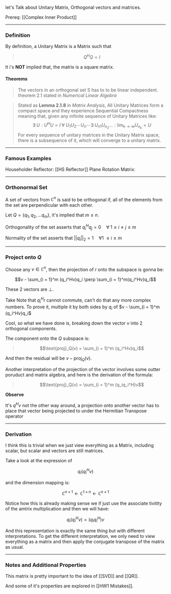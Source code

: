 let's Talk about Unitary Matrix, Orthogonal vectors and matrices. 


Prereq: [[Complex Inner Product]]

---

### **Definition**
By definition, a Unitary Matrix is a Matrix such that
> $$Q^HQ = I$$

It i's **NOT** implied that, the matrix is a square matrix. 


#### **Theorems**

> The vectors in an orthogonal set S has to to be linear independent. theorem 2.1 stated in *Numerical Linear Algebra*

> Stated as **Lemma 2.1.8** in *Matrix Analysis*, All Unitary Matrices form a compact space and they experience Sequential Compactness meaning that, given any infinite sequence of Unitary Matrices like: 
> $$
> \exists\; U: U^HU = I\; \forall\; U_1U_2\cdots U_n\cdots \exists \; U_{n1}U_{n_2}... : 
> \lim_{k\rightarrow \infty} U_{n_k} = U
> $$
> For every sequence of unitary matrices in the Unitary Matrix space, there is a subsequence of it, which will converge to a unitary matrix. 


---
### **Famous Examples**

Householder Reflector: [[HS Reflector]]
Plane Rotation Matrix: 
 


---
### **Orthonormal Set** 

A set of vectors from $\mathbb{C}^n$ is said to be orthogonal if, all of the elements from the set are perpendicular with each other. 

Let $Q = \{q_1, q_2, ... q_m\}$, it's implied that $m \leq n$. 

Orthogonality of the set asserts that $q_i^Hq_j = 0 \quad \forall\; 1 \leq i \neq j \leq m$

Normality of the set asserts that $||q_i||_2= 1 \quad \forall 1\ \leq i \leq m$

---
### **Project onto** $Q$
Choose any $v\in \mathbb{C}^n$, then the projection of $r$ onto the subspace is gonna be: 

$$v - \sum_{i = 1}^m (q_i^Hv)q_i \perp \sum_{i = 1}^m(q_i^Hv)q_i$$

These 2 vectors are $\perp$. 

Take Note that $q_i^Hr$ cannot commute, can't do that any more complex numbers. To prove it, multiple it by both sides by $q_i$ of $v - \sum_{i = 1}^m (q_i^Hv)q_i$

Cool, so what we have done is, breaking down the vector $v$ into 2 orthogonal components. 

The component onto the $Q$ subspace is: 

>$$\text{proj}_Q(v) = \sum_{i = 1}^m (q_i^Hv)q_i$$

And then the residual will be $v - \text{proj}_{Q}(v)$. 

Another interpretation of the projection of the vector involves some outter poruduct and matrix algebra, and here is the derivation of the formula: 

> $$\text{proj}_Q(v) = \sum_{i = 1}^m (q_iq_i^H)v$$

**Observe**

It's $q^Hv$ not the other way around, a projection onto another vector has to place that vector being projected to under the Hermitian Transpose operator

---
### **Derivation**

I think this is trivial when we just view everything as a Matrix, including scalar, but scalar and vectors are still matrices. 

Take a look at the expression of 

$$q_i(q_i^Hv)$$

and the dimension mapping is: 

$$\mathbb{C}^{n \times 1} \leftarrow \mathbb{C}^{1 \times n} \leftarrow  \mathbb{C}^{n \times 1}$$

Notice how this is already making sense we if just use the associate tivitity of the amtrix multiplication and then we will have: 

$$q_i(q_i^Hv) = (q_iq_i^H)v$$

And this representation is exactly the same thing but with different interpretations. To get the different interpretation, we only need to view everything as a matrix and then apply the conjugate transpose of the matrix as usual. 

---
### **Notes and Additional Properties**
This matrix is pretty important to the idea of [[SVD]] and [[QR]]. 

And some of it's properties are explored in [[HW1 Mistakes]]. 